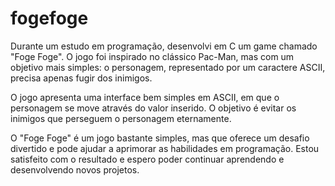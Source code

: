 # fogefoge

Durante um estudo em programação, desenvolvi em C um game chamado "Foge Foge". O jogo foi inspirado no clássico Pac-Man, mas com um objetivo mais simples: o personagem, representado por um caractere ASCII, precisa apenas fugir dos inimigos.

O jogo apresenta uma interface bem simples em ASCII, em que o personagem se move através do valor inserido. O objetivo é evitar os inimigos que perseguem o personagem eternamente.

O "Foge Foge" é um jogo bastante simples, mas que oferece um desafio divertido e pode ajudar a aprimorar as habilidades em programação. Estou satisfeito com o resultado e espero poder continuar aprendendo e desenvolvendo novos projetos.
